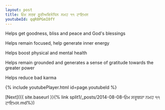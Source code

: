 ```yaml
---
layout: post
title: ਓਮ ਸਰਵ ਠੂਰੀਅਵਿਨੋਧਿਨ ਨਮਹ ੧੧ ਟਾਇਮਸ
youtubeId: qqR0PGmI0fY
---
```

 
 
Helps get goodness, bliss and peace and God's blessings
 
Helps remain focused, help generate inner energy 
 
Helps boost physical and mental health 
 
Helps remain grounded and generates a sense of gratitude towards the greater power 
 
Helps reduce bad karma
 
 
 
 


{% include youtubePlayer.html id=page.youtubeId %}
 
[Next]({{ site.baseurl }}{% link  split1/_posts/2014-08-08-ਓਮ ਸਰੂਥਯਾ ਨਮਹ ੧੧ ਟਾਇਮਸ.md%})
 
